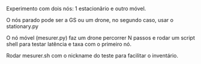Experimento com dois nós: 1 estacionãrio e outro móvel.

O nós parado pode ser a GS ou um drone, no segundo caso, usar o stationary.py

O nó móvel (mesurer.py) faz um drone percorrer N passos e rodar um script shell para testar latência e taxa com o primeiro nó.

Rodar mesurer.sh com o nickname do teste para facilitar o inventário.